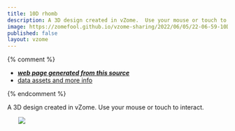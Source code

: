 ```yaml
---
title: 10D rhomb
description: A 3D design created in vZome.  Use your mouse or touch to interact.
image: https://zomefool.github.io/vzome-sharing/2022/06/05/22-06-59-10D-rhomb/10D-rhomb.png
published: false
layout: vzome
---
```


{% comment %}
 - [***web page generated from this source***](<https://zomefool.github.io/vzome-sharing/2022/06/05/10D-rhomb-22-06-59.html>)
 - [data assets and more info](<https://github.com/zomefool/vzome-sharing/tree/main/2022/06/05/22-06-59-10D-rhomb/>)
 
{% endcomment %}

A 3D design created in vZome.  Use your mouse or touch to interact.

<vzome-viewer style="width: 87%; height: 60vh; margin: 5%"
       src="https://zomefool.github.io/vzome-sharing/2022/06/05/22-06-59-10D-rhomb/10D-rhomb.vZome" >
  <img src="https://zomefool.github.io/vzome-sharing/2022/06/05/22-06-59-10D-rhomb/10D-rhomb.png" />
</vzome-viewer>